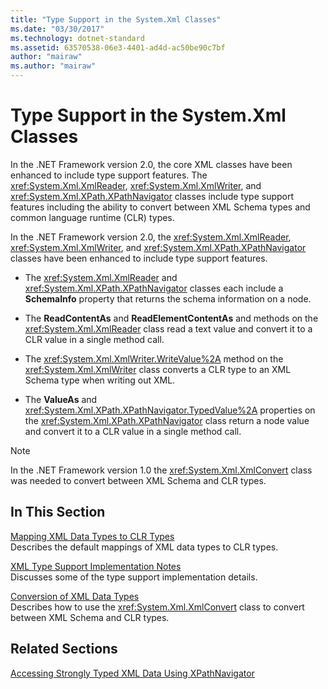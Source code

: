 ```yaml
---
title: "Type Support in the System.Xml Classes"
ms.date: "03/30/2017"
ms.technology: dotnet-standard
ms.assetid: 63570538-06e3-4401-ad4d-ac50be90c7bf
author: "mairaw"
ms.author: "mairaw"
---
```

# Type Support in the System.Xml Classes
In the .NET Framework version 2.0, the core XML classes have been enhanced to include type support features. The <xref:System.Xml.XmlReader>, <xref:System.Xml.XmlWriter>, and <xref:System.Xml.XPath.XPathNavigator> classes include type support features including the ability to convert between XML Schema types and common language runtime (CLR) types.  
  
 In the .NET Framework version 2.0, the <xref:System.Xml.XmlReader>, <xref:System.Xml.XmlWriter>, and <xref:System.Xml.XPath.XPathNavigator> classes have been enhanced to include type support features.  
  
- The <xref:System.Xml.XmlReader> and <xref:System.Xml.XPath.XPathNavigator> classes each include a **SchemaInfo** property that returns the schema information on a node.  
  
- The **ReadContentAs** and **ReadElementContentAs** and methods on the <xref:System.Xml.XmlReader> class read a text value and convert it to a CLR value in a single method call.  
  
- The <xref:System.Xml.XmlWriter.WriteValue%2A> method on the <xref:System.Xml.XmlWriter> class converts a CLR type to an XML Schema type when writing out XML.  
  
- The **ValueAs** and <xref:System.Xml.XPath.XPathNavigator.TypedValue%2A> properties on the <xref:System.Xml.XPath.XPathNavigator> class return a node value and convert it to a CLR value in a single method call.  
  
> [!NOTE]
>  In the .NET Framework version 1.0 the <xref:System.Xml.XmlConvert> class was needed to convert between XML Schema and CLR types.  
  
## In This Section  
 [Mapping XML Data Types to CLR Types](../../../../docs/standard/data/xml/mapping-xml-data-types-to-clr-types.md)  
 Describes the default mappings of XML data types to CLR types.  
  
 [XML Type Support Implementation Notes](../../../../docs/standard/data/xml/xml-type-support-implementation-notes.md)  
 Discusses some of the type support implementation details.  
  
 [Conversion of XML Data Types](../../../../docs/standard/data/xml/conversion-of-xml-data-types.md)  
 Describes how to use the <xref:System.Xml.XmlConvert> class to convert between XML Schema and CLR types.  
  
## Related Sections  
 [Accessing Strongly Typed XML Data Using XPathNavigator](../../../../docs/standard/data/xml/accessing-strongly-typed-xml-data-using-xpathnavigator.md)
